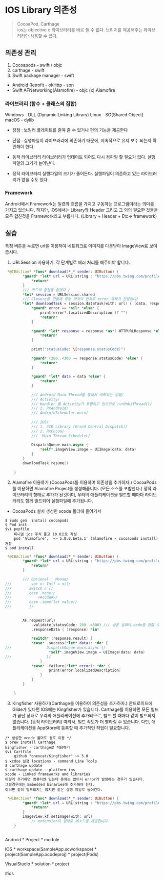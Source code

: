 #  IOS Library 의존성
> CocoaPod, Carthage   
ios는 objective c 라이브러리를 바로 쓸 수 없다. 브리지를 제공해주는 라이브러리만 사용할 수 있다.

## 의존성 관리
1. Cocoapods - swift / objc
2. carthage - swift
3. Swift package manager - swift

* Android 
Retrofit - okHttp - son
* Swift
 AFNetworking(Alamofire) - objc (x)
Alamofire

### 라이브러리  (함수 + 클래스의 집합)
Windows - DLL (Dynamic Linking Library)
Linux - SO(Shared Object)
macOS - dylib
* 장점 : 보일러 플레이트를 줄여 줄 수 있거나 편의 기능을 제공한다
* 단점 : 실행파일이 라이브러리에 의존하기 때문에, 지속적으로 유지 보수 되는지 확인해야 한다.

* 동적 라이브러리
라이브러리가 업데이트 되어도 다시 컴파일 할 필요가 없다.
실행파일의 크기가 늘어난다.
* 정적 라이브러리
실행파일의 크기가 줄어든다.
실행파일이 의존하고 있는 라이브러리가 없을 수도 있다.

### Framework
Android에서 Framework는 일련의 흐름을 가지고 구동하는 프로그램이라는 의미를 가지고 있습니다.
하지만, IOS에서는 Library와 Header 그리고 그 외의 필요한 것들을 모두 합친것을 Framework라고 부릅니다. 
(Library + Header + Etc-> framework)

## 실습
 특정 버튼을 누르면 url을 이용하여 네트워크로 이미지를 다운받아 ImageView로 보여줍시다.
1. URLSession 사용하기.
각 단계별로 에러 처리를 해주어야 합니다.
```swift
 *@IBAction* *func* download(*_* sender: UIButton) {
        *guard* *let* url = URL(string : "https://pbs.twimg.com/profile_images/917378812056182791/VACPa125.jpg") *else*{
            *return*
        }
        /// 코드의 중첩을 없앴다./
        *let* session = URLSession.shared
        /// Closure를 만들때 항상 마지막 인자로 error 객체가 전달된다/
        *let* downloadTask = session.dataTask(with: url) { (data, response, error) *in*
            *guard* error == *nil* *else* {
                print(error?.localizedDescription ?? "")
                *return*
            }
            
            *guard* *let* response = response *as*? HTTPURLResponse *else* {
                *return*
            }
            
            print("statusCode: \(response.statusCode)")
            
            *guard* (200..<300 ~= response.statusCode) *else* {
                *return*
            }
            
            *guard* *let* data = data *else* {
                *return*
            }
            
            /// Android Main Thread를 통해서 처리하는 방법/
            /// Activity/
            /// Handler 를 Activity가 포함하고 있으므로 runOnUiThread()/
            /// 2. RxAndroid/
            /// AndroidScheduler.main/
            
            /// IOS/
            /// 1. GCD Library (Grand Central Dispatch)/
            /// 2. RxCocoa/
            ///  Main Thread Scheduler/
            
            DispatchQueue.main.async {
                *self*.imageView.image = UIImage(data: data)
            }   
        }
        downloadTask.resume()
    
    }
```

2. Alamofire 이용하기 (CocoaPods를 이용하여 의존성을 추가하자.)
CocoaPods를 이용하면 Alamofire Project를 생성해줍니다. (모든 소스를 포함한다.)
정적 라이브러리의 형태로 추가가 된것이며, 우리의 애플리케이션을 빌드할 때마다 라이브러리도 함께 빌드되어 실행파일에 추가됩니다.
* CocoaPods 설치
생성한 xcode 폴더에 들어가서
```
$ Sudo gem  install cocoapods
$ Pod init
$vi popfile
	미니멈 ios 주석 풀고 10.0으로 작성
	pod 'Alamofire', '~> 5.0.0.beta.1' (alamofire - cocoapods install)
저장
$ pod install
```

```swift
 *@IBAction* *func* download(*_* sender: UIButton) {
        *guard* *let* url = URL(string : "https://pbs.twimg.com/profile_images/917378812056182791/VACPa125.jpg") *else*{
            *return*
        }
        
        /// Optional : Monad/
///         var n: Int? = nil/
///        switch n {/
///        case .none:/
///            <#code#>/
///        case .some(let value)/
///        }/
        
        
        AF.request(url)
            .validate(statusCode: 200..<500) /// 성공 실패의.code를 정할 수 있다./
            .responseData { (response) *in*
            
            *switch* (response.result) {
            *case* .success(*let* data): *do* {
///                DispatchQueue.main.async {/
                    *self*.imageView.image = UIImage(data: data)
///                }/
                }
            *case* .failure(*let* error): *do* {
                    print(error.localizedDescription)
                }
            }
        }
        
    }
```

3. Kingfisher 사용하기(Carthage를 이용하여 의존성을 추가하자.)
안드로이드에 Glide가 있다면 IOS에는 Kingfisher가 있습니다.
Carthage를 이용하면 모든 빌드가 끝난 상태로 우리의 애플리케이션에 추가되므로, 빌드 할 때마다 같이 빌드되지 않습니다. (동적 라이브러리)
따라서, 빌드 속도가 더 빨라질 수 있습니다.
다만, 애플리케이션을 AppStore에 등록할 때 추가적인 작업이 필요합니다.
```
/* 생성한 xcode 폴더로 경로 이동 */
$ brew install Carthage
kingfisher - carthage로 적용하기
$vi Cartfile
	github "onevcat/Kingfisher" ~> 5.0
$ xcdoe 설정 locations - command Line Tools
$ carthage update
$ carthage update --platform ios
xcode - Linked frameworks and libraries
이렇게 추가하면 컴퓨터엔 있는데 폰에는 없어서 error가 발생하는 경우가 있습니다.
그럴경우에는 Embedded binaries에 추가해야 한다.
이러면 같이 빌드되지는 않지만 같은 실행 파일로 들어간다.
```

```swift
 *@IBAction* *func* download(*_* sender: UIButton) {
        *guard* *let* url = URL(string : "https://pbs.twimg.com/profile_images/917378812056182791/VACPa125.jpg") *else*{
            *return*
        }
        imageView.kf.setImage(with: url)
			// extension의 형태로 메소드를 제공합니다.
    }
    
```

Android
	* Project
		* module

IOS
	* workspace(SampleApp.scworkspace)
		* project(SampleApp.xcodeproj)
		* project(Pods)

VisualStudio
	* solution
		* project

#ios